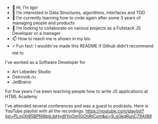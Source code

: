 - 👋 Hi, I’m Igor
- 👀 I’m interested in Data Structures, algorithms, interfaces and TDD
- 🌱 I’m currently learning how to code again after some 3 years of managing people and products
- 💞️ I’m looking to collaborate on various projects as a Fullstack JS Developer or a manager
- 📫 How to reach me is shown in my bio
- ⚡ Fun fact: I wouldn've made this README if Github didn't recommend me to

I've worked as a Software Developer for
- Art Lebedev Studio
- Ostrovok.ru
- JetBrains

For five years I've been teaching people how to write JS applications at HTML Academy

I've attended several conferences and was a guest to podcasts. Here is YouTube playlist with all the recordings: https://youtube.com/playlist?list=PLmOh95BPNWptLjbHydIIYoOm1GOhRtCom&si=9_qGkqRunC79A189

<!---
iamo0/iamo0 is a ✨ special ✨ repository because its `README.md` (this file) appears on your GitHub profile.
You can click the Preview link to take a look at your changes.
--->
